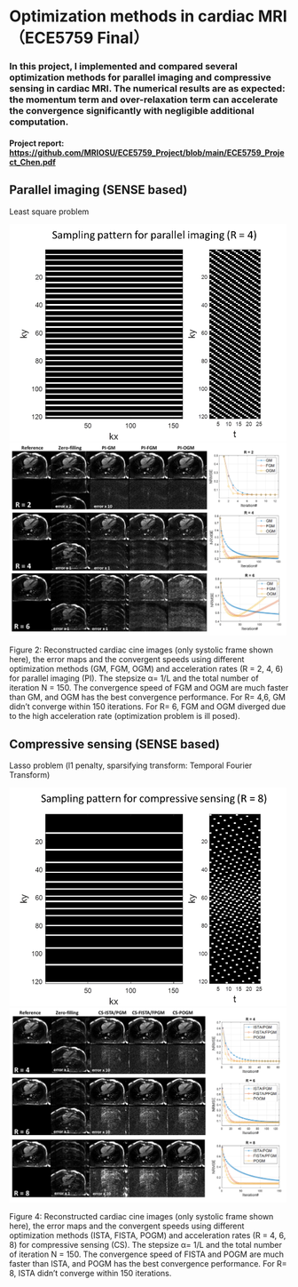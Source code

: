 # Optimization methods in cardiac MRI （ECE5759 Final）
### In this project, I implemented and compared several optimization methods for parallel imaging and compressive sensing in cardiac MRI. The numerical results are as expected: the momentum term and over-relaxation term can accelerate the convergence significantly with negligible additional computation.

#### Project report: https://github.com/MRIOSU/ECE5759_Project/blob/main/ECE5759_Project_Chen.pdf
## Parallel imaging (SENSE based)
Least square problem

<img src="https://github.com/MRIOSU/ECE5759_Project/blob/main/Results/unifrom_samp.png" width="500">

<img src="https://github.com/MRIOSU/ECE5759_Project/blob/main/Results/PI_results.png" width="500">

Figure 2: Reconstructed cardiac cine images (only systolic frame shown here), the error maps and the convergent speeds using different optimization methods (GM, FGM, OGM) and acceleration rates (R = 2, 4, 6) for parallel imaging (PI). The stepsize α= 1/L and the total number of iteration N =  150.  The convergence speed of FGM and OGM are much faster than GM, and OGM has the best convergence performance. For R= 4,6, GM didn’t converge within 150 iterations. For R= 6, FGM and OGM diverged due to the high acceleration rate (optimization problem is ill posed).
## Compressive sensing (SENSE based)
Lasso problem (l1 penalty, sparsifying transform: Temporal Fourier Transform)

<img src="https://github.com/MRIOSU/ECE5759_Project/blob/main/Results/random_samp.png" width="500">

<img src="https://github.com/MRIOSU/ECE5759_Project/blob/main/Results/CS_resluts.png" width="500">

Figure 4: Reconstructed cardiac cine images (only systolic frame shown here), the error maps and the convergent speeds using different optimization methods (ISTA, FISTA, POGM) and acceleration rates (R = 4, 6, 8) for compressive sensing (CS). The stepsize α= 1/L and the total number of iteration N = 150. The convergence speed of FISTA and POGM are much faster than ISTA, and POGM has the best convergence performance. For R= 8, ISTA didn’t converge within 150 iterations.
